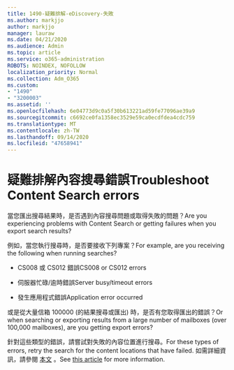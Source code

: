 ```yaml
---
title: 1490-疑難排解-eDiscovery-失敗
ms.author: markjjo
author: markjjo
manager: lauraw
ms.date: 04/21/2020
ms.audience: Admin
ms.topic: article
ms.service: o365-administration
ROBOTS: NOINDEX, NOFOLLOW
localization_priority: Normal
ms.collection: Adm_O365
ms.custom:
- "1490"
- "3200003"
ms.assetid: ''
ms.openlocfilehash: 6e04773d9c0a5f30b613221ad59fe77096ae39a9
ms.sourcegitcommit: c6692ce0fa1358ec3529e59ca0ecdfdea4cdc759
ms.translationtype: MT
ms.contentlocale: zh-TW
ms.lasthandoff: 09/14/2020
ms.locfileid: "47658941"
---
```

# <a name="troubleshoot-content-search-errors"></a><span data-ttu-id="9ffda-102">疑難排解內容搜尋錯誤</span><span class="sxs-lookup"><span data-stu-id="9ffda-102">Troubleshoot Content Search errors</span></span>

<span data-ttu-id="9ffda-103">當您匯出搜尋結果時，是否遇到內容搜尋問題或取得失敗的問題？</span><span class="sxs-lookup"><span data-stu-id="9ffda-103">Are you experiencing problems with Content Search or getting failures when you export search results?</span></span>

<span data-ttu-id="9ffda-104">例如，當您執行搜尋時，是否要接收下列專案？</span><span class="sxs-lookup"><span data-stu-id="9ffda-104">For example, are you receiving the following when running searches?</span></span>

- <span data-ttu-id="9ffda-105">CS008 或 CS012 錯誤</span><span class="sxs-lookup"><span data-stu-id="9ffda-105">CS008 or CS012 errors</span></span>

- <span data-ttu-id="9ffda-106">伺服器忙碌/逾時錯誤</span><span class="sxs-lookup"><span data-stu-id="9ffda-106">Server busy/timeout errors</span></span>

- <span data-ttu-id="9ffda-107">發生應用程式錯誤</span><span class="sxs-lookup"><span data-stu-id="9ffda-107">Application error occurred</span></span>

<span data-ttu-id="9ffda-108">或是從大量信箱 100000 (的結果搜尋或匯出) 時，是否有您取得匯出的錯誤？</span><span class="sxs-lookup"><span data-stu-id="9ffda-108">Or when searching or exporting results from a large number of mailboxes (over 100,000 mailboxes), are you getting export errors?</span></span>

<span data-ttu-id="9ffda-109">針對這些類型的錯誤，請嘗試對失敗的內容位置進行搜尋。</span><span class="sxs-lookup"><span data-stu-id="9ffda-109">For these types of errors, retry the search for the content locations that have failed.</span></span> <span data-ttu-id="9ffda-110">如需詳細資訊，請參閱  [本文](https://docs.microsoft.com/microsoft-365/compliance/retry-failed-content-search) 。</span><span class="sxs-lookup"><span data-stu-id="9ffda-110">See  [this article](https://docs.microsoft.com/microsoft-365/compliance/retry-failed-content-search) for more information.</span></span>
